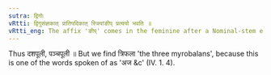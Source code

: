 ```yaml
---
sutra: द्विगोः
vRtti: द्विगुसंज्ञकात् प्रातिपदिकात् स्त्रियांङीप् प्रत्ययो भवति ॥
vRtti_eng: The affix 'ङीप्' comes in the feminine after a Nominal-stem ending in short अ, which is a '_Dvigu_' compound.
---
```

Thus दशपूली, पञ्चपूली ॥ But we find त्रिफला 'the three myrobalans', because this is one of the words spoken of as 'अज &c' (IV. 1. 4).
